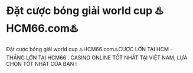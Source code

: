 # Đặt cược bóng giải world cup ♨️HCM66.com♨️

Đặt cược bóng giải world cup ♨️HCM66.com♨️CƯỢC LỚN TẠI HCM - THẮNG LỚN TẠI HCM66 . CASINO ONLINE TỐT NHẤT TẠI VIỆT NAM, LỰA CHỌN TỐT NHẤT CỦA BẠN !